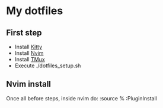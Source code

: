# My dotfiles

## First step
- Install [Kitty](https://github.com/kovidgoyal/kitty)
- Install [Nvim](https://github.com/neovim/neovim)
- Install [TMux](https://github.com/tmux/tmux.git)
- Execute ./dotfiles_setup.sh

## Nvim install
Once all before steps, inside nvim do:
  :source %
  :PluginInstall
